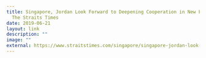 ```yaml
---
title: Singapore, Jordan Look Forward to Deepening Cooperation in New Fields,
  The Straits Times
date: 2019-06-21
layout: link
description: ""
image: ""
external: https://www.straitstimes.com/singapore/singapore-jordan-look-forward-to-deepening-cooperation-in-new-fields
---
```

